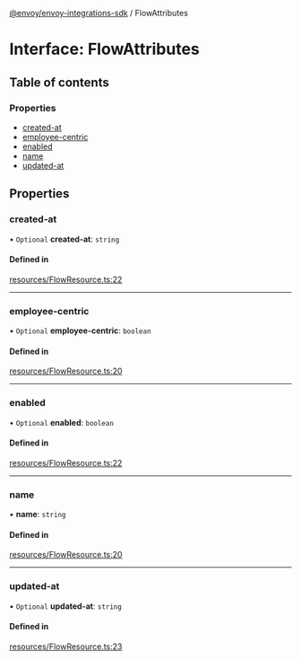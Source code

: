 [@envoy/envoy-integrations-sdk](../README.md) / FlowAttributes

# Interface: FlowAttributes

## Table of contents

### Properties

- [created-at](flowattributes.md#created-at)
- [employee-centric](flowattributes.md#employee-centric)
- [enabled](flowattributes.md#enabled)
- [name](flowattributes.md#name)
- [updated-at](flowattributes.md#updated-at)

## Properties

### created-at

• `Optional` **created-at**: `string`

#### Defined in

[resources/FlowResource.ts:22](https://github.com/envoy/envoy-integrations-sdk-nodejs/blob/883a970/src/resources/FlowResource.ts#L22)

___

### employee-centric

• `Optional` **employee-centric**: `boolean`

#### Defined in

[resources/FlowResource.ts:20](https://github.com/envoy/envoy-integrations-sdk-nodejs/blob/883a970/src/resources/FlowResource.ts#L20)

___

### enabled

• `Optional` **enabled**: `boolean`

#### Defined in

[resources/FlowResource.ts:22](https://github.com/envoy/envoy-integrations-sdk-nodejs/blob/883a970/src/resources/FlowResource.ts#L22)

___

### name

• **name**: `string`

#### Defined in

[resources/FlowResource.ts:20](https://github.com/envoy/envoy-integrations-sdk-nodejs/blob/883a970/src/resources/FlowResource.ts#L20)

___

### updated-at

• `Optional` **updated-at**: `string`

#### Defined in

[resources/FlowResource.ts:23](https://github.com/envoy/envoy-integrations-sdk-nodejs/blob/883a970/src/resources/FlowResource.ts#L23)
